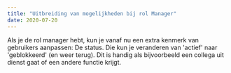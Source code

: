 ```yaml
---
title: "Uitbreiding van mogelijkheden bij rol Manager"
date: 2020-07-20
---
```


Als je de rol manager hebt, kun je vanaf nu een extra kenmerk van gebruikers
aanpassen: De status. Die kun je veranderen van 'actief' naar 'geblokkeerd' (en
weer terug). Dit is handig als bijvoorbeeld een collega uit dienst gaat of een
andere functie krijgt.
